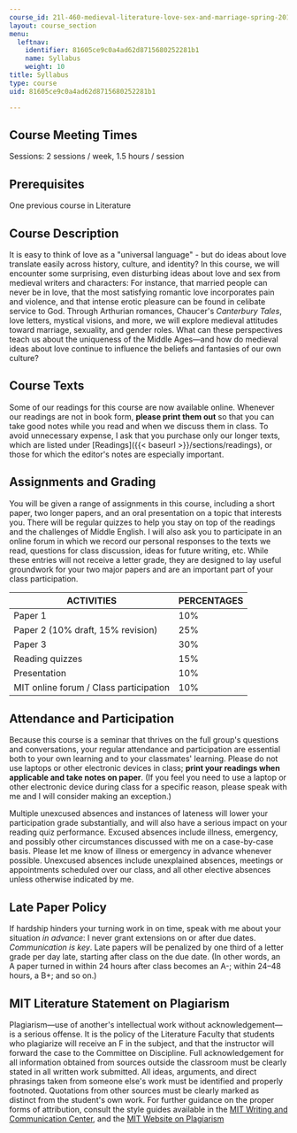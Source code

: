 ```yaml
---
course_id: 21l-460-medieval-literature-love-sex-and-marriage-spring-2015
layout: course_section
menu:
  leftnav:
    identifier: 81605ce9c0a4ad62d8715680252281b1
    name: Syllabus
    weight: 10
title: Syllabus
type: course
uid: 81605ce9c0a4ad62d8715680252281b1

---
```


Course Meeting Times
--------------------

Sessions: 2 sessions / week, 1.5 hours / session

Prerequisites
-------------

One previous course in Literature

Course Description
------------------

It is easy to think of love as a "universal language" - but do ideas about love translate easily across history, culture, and identity? In this course, we will encounter some surprising, even disturbing ideas about love and sex from medieval writers and characters: For instance, that married people can never be in love, that the most satisfying romantic love incorporates pain and violence, and that intense erotic pleasure can be found in celibate service to God. Through Arthurian romances, Chaucer's _Canterbury Tales_, love letters, mystical visions, and more, we will explore medieval attitudes toward marriage, sexuality, and gender roles. What can these perspectives teach us about the uniqueness of the Middle Ages—and how do medieval ideas about love continue to influence the beliefs and fantasies of our own culture?

Course Texts
------------

Some of our readings for this course are now available online. Whenever our readings are not in book form, **please print them out** so that you can take good notes while you read and when we discuss them in class. To avoid unnecessary expense, I ask that you purchase only our longer texts, which are listed under [Readings]({{< baseurl >}}/sections/readings), or those for which the editor's notes are especially important.

Assignments and Grading
-----------------------

You will be given a range of assignments in this course, including a short paper, two longer papers, and an oral presentation on a topic that interests you. There will be regular quizzes to help you stay on top of the readings and the challenges of Middle English. I will also ask you to participate in an online forum in which we record our personal responses to the texts we read, questions for class discussion, ideas for future writing, etc. While these entries will not receive a letter grade, they are designed to lay useful groundwork for your two major papers and are an important part of your class participation.

| ACTIVITIES | PERCENTAGES |
| --- | --- |
| Paper 1 | 10% |
| Paper 2 (10% draft, 15% revision) | 25% |
| Paper 3 | 30% |
| Reading quizzes | 15% |
| Presentation | 10% |
| MIT online forum / Class participation | 10% 

Attendance and Participation
----------------------------

Because this course is a seminar that thrives on the full group's questions and conversations, your regular attendance and participation are essential both to your own learning and to your classmates' learning. Please do not use laptops or other electronic devices in class; **print your readings when applicable and take notes on paper**. (If you feel you need to use a laptop or other electronic device during class for a specific reason, please speak with me and I will consider making an exception.)

Multiple unexcused absences and instances of lateness will lower your participation grade substantially, and will also have a serious impact on your reading quiz performance. Excused absences include illness, emergency, and possibly other circumstances discussed with me on a case-by-case basis. Please let me know of illness or emergency in advance whenever possible. Unexcused absences include unexplained absences, meetings or appointments scheduled over our class, and all other elective absences unless otherwise indicated by me.

Late Paper Policy
-----------------

If hardship hinders your turning work in on time, speak with me about your situation _in advance_: I never grant extensions on or after due dates. _Communication is key_. Late papers will be penalized by one third of a letter grade per day late, starting after class on the due date. (In other words, an A paper turned in within 24 hours after class becomes an A-; within 24–48 hours, a B+; and so on.)

MIT Literature Statement on Plagiarism
--------------------------------------

Plagiarism—use of another's intellectual work without acknowledgement—is a serious offense. It is the policy of the Literature Faculty that students who plagiarize will receive an F in the subject, and that the instructor will forward the case to the Committee on Discipline. Full acknowledgement for all information obtained from sources outside the classroom must be clearly stated in all written work submitted. All ideas, arguments, and direct phrasings taken from someone else's work must be identified and properly footnoted. Quotations from other sources must be clearly marked as distinct from the student's own work. For further guidance on the proper forms of attribution, consult the style guides available in the [MIT Writing and Communication Center](http://cmsw.mit.edu/writing-and-communication-center/), and the [MIT Website on Plagiarism](https://integrity.mit.edu/handbook/what-plagiarism)